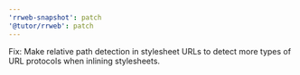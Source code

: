 ```yaml
---
'rrweb-snapshot': patch
'@tutor/rrweb': patch
---
```


Fix: Make relative path detection in stylesheet URLs to detect more types of URL protocols when inlining stylesheets.
